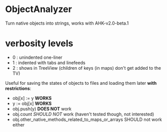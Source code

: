 # ObjectAnalyzer

Turn native objects into strings, works with AHK-v2.0-beta.1

# verbosity levels
- 0 : unindented one-liner
- 1 : indented with tabs and linefeeds
- 2 : shows in TreeView (children of keys (in maps) don't get added to the TV)

Useful for saving the states of objects to files and loading them later **with restrictions**:
 - obj[x] := y **WORKS**
 - y := obj[x] **WORKS**
 - obj.push(y) **DOES NOT** work
 - obj.count *SHOULD NOT* work (haven't tested though, not interested)
 - obj.other_native_methods_related_to_maps_or_arrays SHOULD not work either
